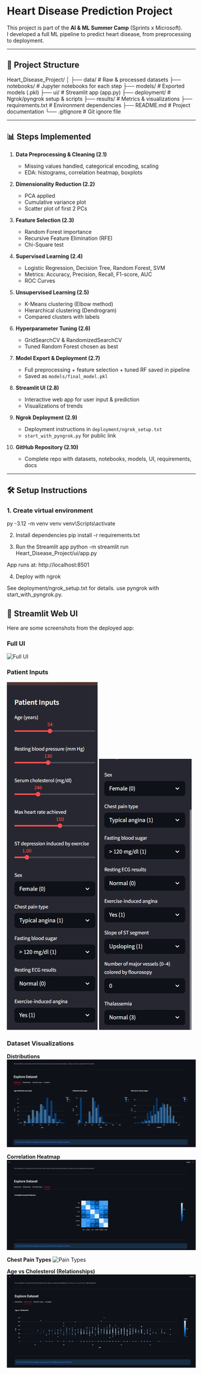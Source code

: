 # Heart Disease Prediction Project

This project is part of the **AI & ML Summer Camp** (Sprints x Microsoft).  
I developed a full ML pipeline to predict heart disease, from preprocessing to deployment.

---

## 🚀 Project Structure
Heart_Disease_Project/
│
├── data/ # Raw & processed datasets
├── notebooks/ # Jupyter notebooks for each step
├── models/ # Exported models (.pkl)
├── ui/ # Streamlit app (app.py)
├── deployment/ # Ngrok/pyngrok setup & scripts
├── results/ # Metrics & visualizations
├── requirements.txt # Environment dependencies
├── README.md # Project documentation
└── .gitignore # Git ignore file

---

## 📊 Steps Implemented
1. **Data Preprocessing & Cleaning (2.1)**  
   - Missing values handled, categorical encoding, scaling  
   - EDA: histograms, correlation heatmap, boxplots  

2. **Dimensionality Reduction (2.2)**  
   - PCA applied  
   - Cumulative variance plot  
   - Scatter plot of first 2 PCs  

3. **Feature Selection (2.3)**  
   - Random Forest importance  
   - Recursive Feature Elimination (RFE)  
   - Chi-Square test  

4. **Supervised Learning (2.4)**  
   - Logistic Regression, Decision Tree, Random Forest, SVM  
   - Metrics: Accuracy, Precision, Recall, F1-score, AUC  
   - ROC Curves  

5. **Unsupervised Learning (2.5)**  
   - K-Means clustering (Elbow method)  
   - Hierarchical clustering (Dendrogram)  
   - Compared clusters with labels  

6. **Hyperparameter Tuning (2.6)**  
   - GridSearchCV & RandomizedSearchCV  
   - Tuned Random Forest chosen as best  

7. **Model Export & Deployment (2.7)**  
   - Full preprocessing + feature selection + tuned RF saved in pipeline  
   - Saved as `models/final_model.pkl`  

8. **Streamlit UI (2.8)** 
   - Interactive web app for user input & prediction  
   - Visualizations of trends  

9. **Ngrok Deployment (2.9)**  
   - Deployment instructions in `deployment/ngrok_setup.txt`  
   - `start_with_pyngrok.py` for public link  

10. **GitHub Repository (2.10)**  
    - Complete repo with datasets, notebooks, models, UI, requirements, docs  

---

## 🛠️ Setup Instructions
### 1. Create virtual environment

py -3.12 -m venv venv
venv\Scripts\activate

2. Install dependencies
pip install -r requirements.txt

3. Run the Streamlit app
python -m streamlit run Heart_Disease_Project/ui/app.py


App runs at: http://localhost:8501

4. Deploy with ngrok

See deployment/ngrok_setup.txt for details.
use pyngrok with start_with_pyngrok.py.

## 📸 Streamlit Web UI

Here are some screenshots from the deployed app:

### Full UI
![Full UI](screenshots/Fullui.jpg)

### Patient Inputs
![Inputs 1](screenshots/inputs1.jpg)
![Inputs 2](screenshots/inputs2.jpg)

### Dataset Visualizations
**Distributions**
![Distributions](screenshots/distributions.jpg)

**Correlation Heatmap**
![Correlation](screenshots/correlation.jpg)

**Chest Pain Types**
![Pain Types](screenshots/pain_types.jpg)

**Age vs Cholesterol (Relationships)**
![Relationships](screenshots/relationships.jpg)
